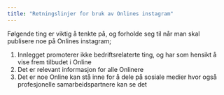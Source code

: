 ```yaml
---
title: "Retningslinjer for bruk av Onlines instagram"
---
```


Følgende ting er viktig å tenkte på, og forholde seg til når man skal publisere noe på Onlines instagram;

1. Innlegget promoterer ikke bedriftsrelaterte ting, og har som hensikt å vise frem tilbudet i Online  
2. Det er relevant informasjon for alle Onlinere  
2. Det er noe Online kan stå inne for å dele på sosiale medier hvor også profesjonelle samarbeidspartnere kan se det